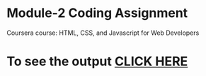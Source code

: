 

# Module-2 Coding Assignment

Coursera course: HTML, CSS, and Javascript for Web Developers

# To see the output [CLICK HERE](https://smukh123.github.io/HTML-CSS-and-JavaScript-for-Web-Developers/Assignments/module-2/index.html)

